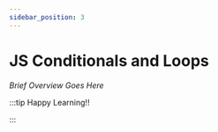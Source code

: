 ```yaml
---
sidebar_position: 3
---
```


# JS Conditionals and Loops

_Brief Overview Goes Here_

:::tip Happy Learning!!

<QuestButton text="Go To Quest" link="https://app.stackup.dev/quest_page/js-conditionals-and-loops" />

:::
